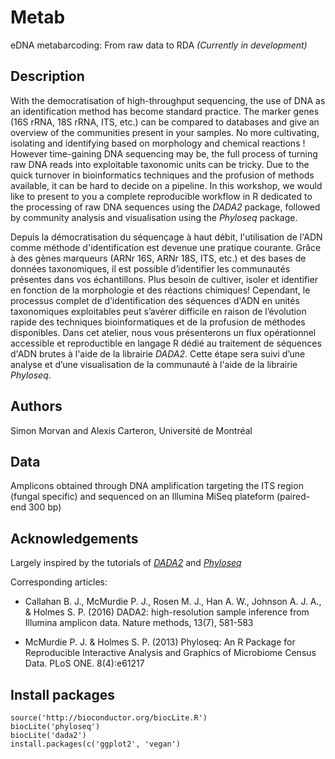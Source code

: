 # Metab
eDNA metabarcoding: From raw data to RDA
_(Currently in development)_

## Description
With the democratisation of high-throughput sequencing, the use of DNA as an identification method has become standard practice. The marker genes (16S rRNA, 18S rRNA, ITS, etc.) can be compared to databases and give an overview of the communities present in your samples. No more cultivating, isolating and identifying based on morphology and chemical reactions ! However time-gaining DNA sequencing may be, the full process of turning raw DNA reads into exploitable taxonomic units can be tricky. Due to the quick turnover in bioinformatics techniques and the profusion of methods available, it can be hard to decide on a pipeline. In this workshop, we would like to present to you a complete reproducible workflow in R dedicated to the processing of raw DNA sequences using the _DADA2_ package, followed by community analysis and visualisation using the _Phyloseq_ package.

Depuis la démocratisation du séquençage à haut débit, l'utilisation de l'ADN comme méthode d'identification est devenue une pratique courante. Grâce à des gènes marqueurs (ARNr 16S, ARNr 18S, ITS, etc.) et des bases de données taxonomiques, il est possible d’identifier les communautés présentes dans vos échantillons. Plus besoin de cultiver, isoler et identifier en fonction de la morphologie et des réactions chimiques! Cependant, le processus complet de d’identification des séquences d'ADN en unités taxonomiques exploitables peut s’avérer difficile en raison de l’évolution rapide des techniques bioinformatiques et de la profusion de méthodes disponibles. Dans cet atelier, nous vous présenterons un flux opérationnel accessible et reproductible en langage R dédié au traitement de séquences d'ADN brutes à l'aide de la librairie _DADA2_. Cette étape sera suivi d’une analyse et d’une visualisation de la communauté à l'aide de la librairie _Phyloseq_.

## Authors
Simon Morvan and Alexis Carteron,
Université de Montréal

## Data
Amplicons obtained through DNA amplification targeting the ITS region (fungal specific) and sequenced on an Illumina MiSeq plateform (paired-end 300 bp) 

## Acknowledgements
Largely inspired by the tutorials of [_DADA2_](https://benjjneb.github.io/dada2/index.html) and [_Phyloseq_](https://joey711.github.io/phyloseq/)

Corresponding articles:

* Callahan B. J., McMurdie P. J., Rosen M. J., Han A. W., Johnson A. J. A., & Holmes S. P. (2016) DADA2: high-resolution sample inference from Illumina amplicon data. Nature methods, 13(7), 581-583

* McMurdie P. J. & Holmes S. P. (2013) Phyloseq: An R Package for Reproducible Interactive Analysis and Graphics of Microbiome Census Data. PLoS ONE. 8(4):e61217

## Install packages
```
source('http://bioconductor.org/biocLite.R')
biocLite('phyloseq')
biocLite('dada2')
install.packages(c('ggplot2', 'vegan')
```
